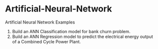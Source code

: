 # Artificial-Neural-Network
Artificial Neural Network Examples
1. Build an ANN Classification model for bank churn problem.
2. Build an ANN Regression model to predict the electrical energy output of a Combined Cycle Power Plant.
